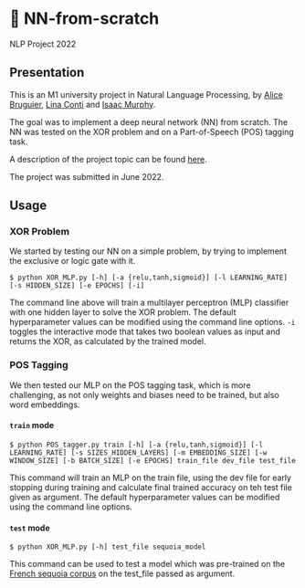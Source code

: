 # :brain: NN-from-scratch 
NLP Project 2022

## Presentation

This is an M1 university project in Natural Language Processing, by [Alice Bruguier](https://github.com/MichStrogoff), [Lina Conti](https://github.com/lina-conti) and [Isaac Murphy](https://github.com/isaac-murphy).

The goal was to implement a deep neural network (NN) from scratch. The NN was tested on the XOR problem and on a Part-of-Speech (POS) tagging task.  

A description of the project topic can be found [here](http://www.linguist.univ-paris-diderot.fr/~mcandito/projetsLI/projetsLI2122/en_m1_projects.htm).

The project was submitted in June 2022.

## Usage

### XOR Problem

We started by testing our NN on a simple problem, by trying to implement the exclusive or logic gate with it.

```
$ python XOR_MLP.py [-h] [-a {relu,tanh,sigmoid}] [-l LEARNING_RATE] [-s HIDDEN_SIZE] [-e EPOCHS] [-i]
```

The command line above will train a multilayer perceptron (MLP) classifier with one hidden layer to solve the XOR problem. The default hyperparameter values can be modified using the command line options. `-i` toggles the interactive mode that takes two boolean values as input and returns the XOR, as calculated by the trained model.

### POS Tagging

We then tested our MLP on the POS tagging task, which is more challenging, as not only weights and biases need to be trained, but also word embeddings.

#### `train` mode

```
$ python POS_tagger.py train [-h] [-a {relu,tanh,sigmoid}] [-l LEARNING_RATE] [-s SIZES_HIDDEN_LAYERS] [-m EMBEDDING_SIZE] [-w WINDOW_SIZE] [-b BATCH_SIZE] [-e EPOCHS] train_file dev_file test_file
```

This command will train an MLP on the train file, using the dev file for early stopping during training and calculate final trained accuracy on teh test file given as argument. The default hyperparameter values can be modified using the command line options.

#### `test` mode

```
$ python XOR_MLP.py [-h] test_file sequoia_model
```

This command can be used to test a model which was pre-trained on the [French sequoia corpus](https://deep-sequoia.inria.fr/) on the test_file passed as argument.
